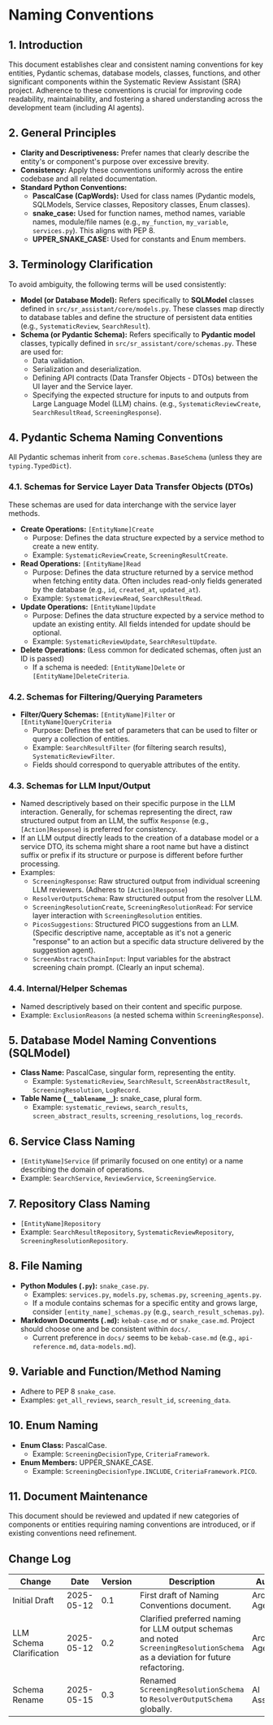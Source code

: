 # Naming Conventions

## 1. Introduction

This document establishes clear and consistent naming conventions for key entities, Pydantic schemas, database models, classes, functions, and other significant components within the Systematic Review Assistant (SRA) project. Adherence to these conventions is crucial for improving code readability, maintainability, and fostering a shared understanding across the development team (including AI agents).

## 2. General Principles

- **Clarity and Descriptiveness:** Prefer names that clearly describe the entity's or component's purpose over excessive brevity.
- **Consistency:** Apply these conventions uniformly across the entire codebase and all related documentation.
- **Standard Python Conventions:**
    - **PascalCase (CapWords):** Used for class names (Pydantic models, SQLModels, Service classes, Repository classes, Enum classes).
    - **snake_case:** Used for function names, method names, variable names, module/file names (e.g., `my_function`, `my_variable`, `services.py`). This aligns with PEP 8.
    - **UPPER_SNAKE_CASE:** Used for constants and Enum members.

## 3. Terminology Clarification

To avoid ambiguity, the following terms will be used consistently:

- **Model (or Database Model):** Refers specifically to **SQLModel** classes defined in `src/sr_assistant/core/models.py`. These classes map directly to database tables and define the structure of persistent data entities (e.g., `SystematicReview`, `SearchResult`).
- **Schema (or Pydantic Schema):** Refers specifically to **Pydantic model** classes, typically defined in `src/sr_assistant/core/schemas.py`. These are used for:
    - Data validation.
    - Serialization and deserialization.
    - Defining API contracts (Data Transfer Objects - DTOs) between the UI layer and the Service layer.
    - Specifying the expected structure for inputs to and outputs from Large Language Model (LLM) chains.
    (e.g., `SystematicReviewCreate`, `SearchResultRead`, `ScreeningResponse`).

## 4. Pydantic Schema Naming Conventions

All Pydantic schemas inherit from `core.schemas.BaseSchema` (unless they are `typing.TypedDict`).

### 4.1. Schemas for Service Layer Data Transfer Objects (DTOs)

These schemas are used for data interchange with the service layer methods.

- **Create Operations:** `[EntityName]Create`
    - Purpose: Defines the data structure expected by a service method to create a new entity.
    - Example: `SystematicReviewCreate`, `ScreeningResultCreate`.
- **Read Operations:** `[EntityName]Read`
    - Purpose: Defines the data structure returned by a service method when fetching entity data. Often includes read-only fields generated by the database (e.g., `id`, `created_at`, `updated_at`).
    - Example: `SystematicReviewRead`, `SearchResultRead`.
- **Update Operations:** `[EntityName]Update`
    - Purpose: Defines the data structure expected by a service method to update an existing entity. All fields intended for update should be optional.
    - Example: `SystematicReviewUpdate`, `SearchResultUpdate`.
- **Delete Operations:** (Less common for dedicated schemas, often just an ID is passed)
    - If a schema is needed: `[EntityName]Delete` or `[EntityName]DeleteCriteria`.

### 4.2. Schemas for Filtering/Querying Parameters

- **Filter/Query Schemas:** `[EntityName]Filter` or `[EntityName]QueryCriteria`
    - Purpose: Defines the set of parameters that can be used to filter or query a collection of entities.
    - Example: `SearchResultFilter` (for filtering search results), `SystematicReviewFilter`.
    - Fields should correspond to queryable attributes of the entity.

### 4.3. Schemas for LLM Input/Output

- Named descriptively based on their specific purpose in the LLM interaction. Generally, for schemas representing the direct, raw structured output from an LLM, the suffix `Response` (e.g., `[Action]Response`) is preferred for consistency.
- If an LLM output directly leads to the creation of a database model or a service DTO, its schema might share a root name but have a distinct suffix or prefix if its structure or purpose is different before further processing.
- Examples:
    - `ScreeningResponse`: Raw structured output from individual screening LLM reviewers. (Adheres to `[Action]Response`)
    - `ResolverOutputSchema`: Raw structured output from the resolver LLM.
    - `ScreeningResolutionCreate`, `ScreeningResolutionRead`: For service layer interaction with `ScreeningResolution` entities.
    - `PicosSuggestions`: Structured PICO suggestions from an LLM. (Specific descriptive name, acceptable as it's not a generic "response" to an action but a specific data structure delivered by the suggestion agent).
    - `ScreenAbstractsChainInput`: Input variables for the abstract screening chain prompt. (Clearly an input schema).

### 4.4. Internal/Helper Schemas

- Named descriptively based on their content and specific purpose.
- Example: `ExclusionReasons` (a nested schema within `ScreeningResponse`).

## 5. Database Model Naming Conventions (SQLModel)

- **Class Name:** PascalCase, singular form, representing the entity.
    - Example: `SystematicReview`, `SearchResult`, `ScreenAbstractResult`, `ScreeningResolution`, `LogRecord`.
- **Table Name (`__tablename__`):** snake_case, plural form.
    - Example: `systematic_reviews`, `search_results`, `screen_abstract_results`, `screening_resolutions`, `log_records`.

## 6. Service Class Naming

- `[EntityName]Service` (if primarily focused on one entity) or a name describing the domain of operations.
- Example: `SearchService`, `ReviewService`, `ScreeningService`.

## 7. Repository Class Naming

- `[EntityName]Repository`
- Example: `SearchResultRepository`, `SystematicReviewRepository`, `ScreeningResolutionRepository`.

## 8. File Naming

- **Python Modules (`.py`):** `snake_case.py`.
    - Examples: `services.py`, `models.py`, `schemas.py`, `screening_agents.py`.
    - If a module contains schemas for a specific entity and grows large, consider `[entity_name]_schemas.py` (e.g., `search_result_schemas.py`).
- **Markdown Documents (`.md`):** `kebab-case.md` or `snake_case.md`. Project should choose one and be consistent within `docs/`.
    - Current preference in `docs/` seems to be `kebab-case.md` (e.g., `api-reference.md`, `data-models.md`).

## 9. Variable and Function/Method Naming

- Adhere to PEP 8 `snake_case`.
- Examples: `get_all_reviews`, `search_result_id`, `screening_data`.

## 10. Enum Naming

- **Enum Class:** PascalCase.
    - Example: `ScreeningDecisionType`, `CriteriaFramework`.
- **Enum Members:** UPPER_SNAKE_CASE.
    - Example: `ScreeningDecisionType.INCLUDE`, `CriteriaFramework.PICO`.

## 11. Document Maintenance

This document should be reviewed and updated if new categories of components or entities requiring naming conventions are introduced, or if existing conventions need refinement.

## Change Log

| Change          | Date       | Version | Description             | Author          |
|-----------------|------------|---------|-------------------------|-----------------|
| Initial Draft   | 2025-05-12 | 0.1     | First draft of Naming Conventions document. | Architect Agent |
| LLM Schema Clarification | 2025-05-12 | 0.2     | Clarified preferred naming for LLM output schemas and noted `ScreeningResolutionSchema` as a deviation for future refactoring. | Architect Agent |
| Schema Rename | 2025-05-15 | 0.3     | Renamed `ScreeningResolutionSchema` to `ResolverOutputSchema` globally. | AI Assistant |
